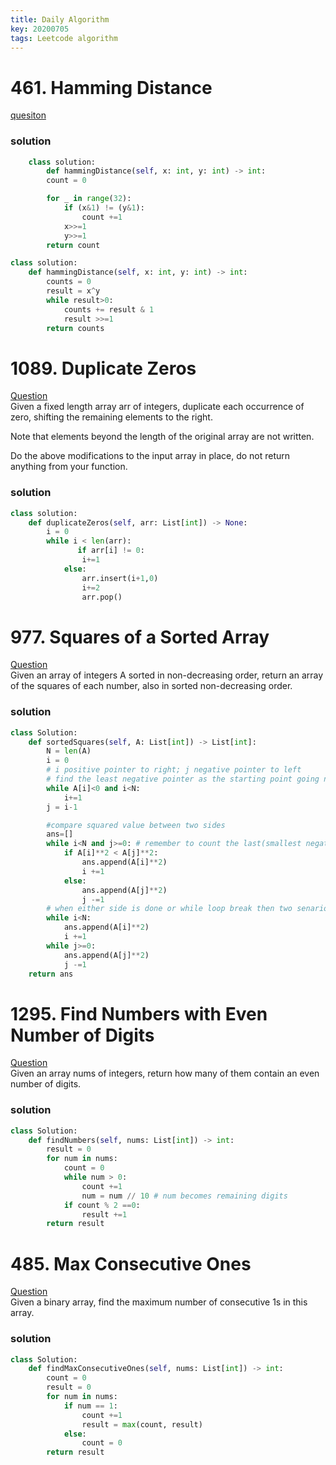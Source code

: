 ```yaml
---
title: Daily Algorithm
key: 20200705
tags: Leetcode algorithm
---
```


# 461. Hamming Distance
[quesiton](https://leetcode.com/problems/hamming-distance/)

### solution 
```python  
    class solution:
        def hammingDistance(self, x: int, y: int) -> int:  
        count = 0

        for _ in range(32):
            if (x&1) != (y&1):
                count +=1
            x>>=1
            y>>=1
        return count
```
  
```python
class solution:
    def hammingDistance(self, x: int, y: int) -> int:
        counts = 0
        result = x^y
        while result>0:
            counts += result & 1
            result >>=1
        return counts
```

# 1089. Duplicate Zeros
[Question](https://leetcode.com/problems/duplicate-zeros/)  
Given a fixed length array arr of integers, duplicate each occurrence of zero, shifting the remaining elements to the right.

Note that elements beyond the length of the original array are not written.

Do the above modifications to the input array in place, do not return anything from your function.  
### solution
```python
class solution:
    def duplicateZeros(self, arr: List[int]) -> None:
        i = 0
        while i < len(arr):
               if arr[i] != 0:
                i+=1
            else:
                arr.insert(i+1,0)
                i+=2
                arr.pop()
```

# 977. Squares of a Sorted Array
[Question](https://leetcode.com/problems/squares-of-a-sorted-array/)  
Given an array of integers A sorted in non-decreasing order, return an array of the squares of each number, also in sorted non-decreasing order.

### solution
```python
class Solution:
    def sortedSquares(self, A: List[int]) -> List[int]:
        N = len(A) 
        i = 0
        # i positive pointer to right; j negative pointer to left
        # find the least negative pointer as the starting point going negatively, which is j
        while A[i]<0 and i<N:
            i+=1
        j = i-1

        #compare squared value between two sides
        ans=[]
        while i<N and j>=0: # remember to count the last(smallest negative value) therefore including 0
            if A[i]**2 < A[j]**2:
                ans.append(A[i]**2)
                i +=1
            else:
                ans.append(A[j]**2)
                j -=1
        # when either side is done or while loop break then two senarios: 1. lefted negative side 2. lefted positive side
        while i<N:
            ans.append(A[i]**2)
            i +=1
        while j>=0:
            ans.append(A[j]**2)
            j -=1
    return ans

```

# 1295. Find Numbers with Even Number of Digits
[Question](https://leetcode.com/problems/find-numbers-with-even-number-of-digits/)  
Given an array nums of integers, return how many of them contain an even number of digits.

### solution
```python
class Solution:
    def findNumbers(self, nums: List[int]) -> int:
        result = 0
        for num in nums:
            count = 0
            while num > 0: 
                count +=1
                num = num // 10 # num becomes remaining digits
            if count % 2 ==0:
                result +=1
        return result
```

# 485. Max Consecutive Ones
[Question](https://leetcode.com/problems/max-consecutive-ones/)  
Given a binary array, find the maximum number of consecutive 1s in this array.

### solution
```python
class Solution:
    def findMaxConsecutiveOnes(self, nums: List[int]) -> int:
        count = 0
        result = 0
        for num in nums:
            if num == 1:
                count +=1
                result = max(count, result)
            else:
                count = 0
        return result
```

